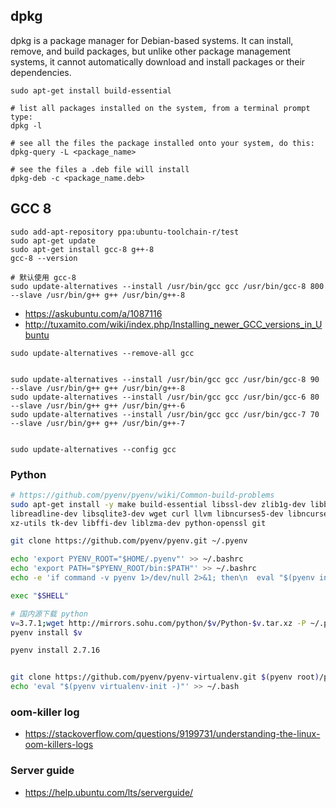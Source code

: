 ## dpkg

dpkg is a package manager for Debian-based systems. It can install, remove, and build packages, but unlike other package management systems, it cannot automatically download and install packages or their dependencies. 
```
sudo apt-get install build-essential

# list all packages installed on the system, from a terminal prompt type:
dpkg -l

# see all the files the package installed onto your system, do this:
dpkg-query -L <package_name>

# see the files a .deb file will install
dpkg-deb -c <package_name.deb>

```

## GCC 8

```
sudo add-apt-repository ppa:ubuntu-toolchain-r/test
sudo apt-get update
sudo apt-get install gcc-8 g++-8
gcc-8 --version

# 默认使用 gcc-8
sudo update-alternatives --install /usr/bin/gcc gcc /usr/bin/gcc-8 800 --slave /usr/bin/g++ g++ /usr/bin/g++-8
```
- https://askubuntu.com/a/1087116
- http://tuxamito.com/wiki/index.php/Installing_newer_GCC_versions_in_Ubuntu

```
sudo update-alternatives --remove-all gcc


sudo update-alternatives --install /usr/bin/gcc gcc /usr/bin/gcc-8 90 --slave /usr/bin/g++ g++ /usr/bin/g++-8
sudo update-alternatives --install /usr/bin/gcc gcc /usr/bin/gcc-6 80 --slave /usr/bin/g++ g++ /usr/bin/g++-6
sudo update-alternatives --install /usr/bin/gcc gcc /usr/bin/gcc-7 70 --slave /usr/bin/g++ g++ /usr/bin/g++-7


sudo update-alternatives --config gcc
```

### Python

```sh
# https://github.com/pyenv/pyenv/wiki/Common-build-problems
sudo apt-get install -y make build-essential libssl-dev zlib1g-dev libbz2-dev \
libreadline-dev libsqlite3-dev wget curl llvm libncurses5-dev libncursesw5-dev \
xz-utils tk-dev libffi-dev liblzma-dev python-openssl git

git clone https://github.com/pyenv/pyenv.git ~/.pyenv

echo 'export PYENV_ROOT="$HOME/.pyenv"' >> ~/.bashrc
echo 'export PATH="$PYENV_ROOT/bin:$PATH"' >> ~/.bashrc
echo -e 'if command -v pyenv 1>/dev/null 2>&1; then\n  eval "$(pyenv init -)"\nfi' >> ~/.bashrc

exec "$SHELL"

# 国内源下载 python 
v=3.7.1;wget http://mirrors.sohu.com/python/$v/Python-$v.tar.xz -P ~/.pyenv/cache/;
pyenv install $v

pyenv install 2.7.16


git clone https://github.com/pyenv/pyenv-virtualenv.git $(pyenv root)/plugins/pyenv-virtualenv
echo 'eval "$(pyenv virtualenv-init -)"' >> ~/.bash
```

### oom-killer log

- https://stackoverflow.com/questions/9199731/understanding-the-linux-oom-killers-logs

### Server guide

- https://help.ubuntu.com/lts/serverguide/
